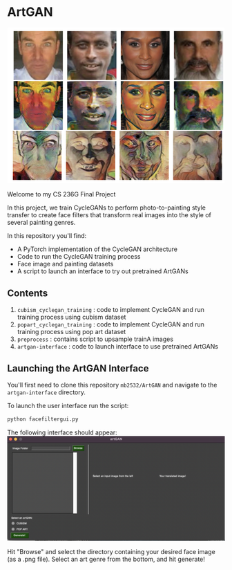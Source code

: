 # ArtGAN

<!-- ABOUT THE PROJECT -->


![gui](/images/results.png)

Welcome to my CS 236G Final Project 

In this project, we train CycleGANs to perform photo-to-painting style transfer to create face filters that transform real images into the style of several painting genres. 

In this repository you'll find:
* A PyTorch implementation of the CycleGAN architecture
* Code to run the CycleGAN training process 
* Face image and painting datasets 
* A script to launch an interface to try out pretrained ArtGANs


## Contents


1. `cubism_cyclegan_training` : code to implement CycleGAN and run training process using cubism dataset 
3. `popart_cyclegan_training` : code to implement CycleGAN and run training process using pop art dataset 
4. `preprocess` : contains script to upsample trainA images 
5. `artgan-interface` : code to launch interface to use pretrained ArtGANs


## Launching the ArtGAN Interface

You'll first need to clone this repository `mb2532/ArtGAN` and navigate to the `artgan-interface` directory. 

To launch the user interface run the script: 
  ```sh
  python facefiltergui.py
  ```
The following interface should appear: 
![gui](/images/artgan_interface.png)

Hit "Browse" and select the directory containing your desired face image (as a .png file). 
Select an art genre from the bottom, and hit generate!


